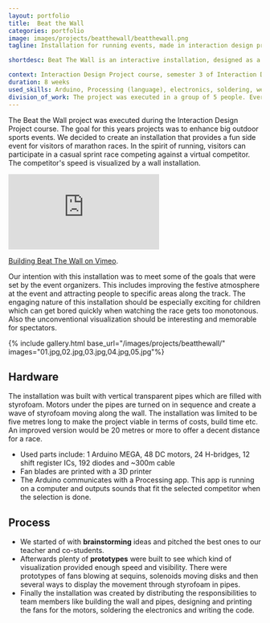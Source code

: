 ```yaml
---
layout: portfolio
title:  Beat the Wall
categories: portfolio
image: images/projects/beatthewall/beatthewall.png
tagline: Installation for running events, made in interaction design project course

shortdesc: Beat The Wall is an interactive installation, designed as a side event for running competitions. The idea is to provide the wave as a virtual opponent that can be adjusted in speed.

context: Interaction Design Project course, semester 3 of Interaction Design & Methodologies Master
duration: 8 weeks
used_skills: Arduino, Processing (language), electronics, soldering, web development (HTML/CSS, ZURB Foundation)
division_of_work: The project was executed in a group of 5 people. Everybody was involved in the design an concept phase. Later work was split into electronics/programming and building the physical prototype. I wrote a part of the Arduino code, made the Processing client, soldered one of the motor modules and was involved with the final assembly.
---
```


The Beat the Wall project was executed during the Interaction Design Project course. The goal for this years projects was to enhance big outdoor sports events. We decided to create an installation that provides a fun side event for visitors of marathon races. In the spirit of running, visitors can participate in a casual sprint race competing against a virtual competitor. The competitor's speed is visualized by a wall installation.

<iframe src="https://player.vimeo.com/video/113342246?h=d182b11bd1" class="vimeo" frameborder="0" allow="autoplay; fullscreen; picture-in-picture" allowfullscreen></iframe>
<p><a href="https://vimeo.com/113342246">Building Beat The Wall on Vimeo</a>.</p>

Our intention with this installation was to meet some of the goals that were set by the event organizers. This includes improving the festive atmosphere at the event and attracting people to specific areas along the track. The engaging nature of this installation should be especially exciting for children which can get bored quickly when watching the race gets too monotonous. Also the unconventional visualization should be interesting and memorable for spectators.


{% include gallery.html base_url="/images/projects/beatthewall/"
                        images="01.jpg,02.jpg,03.jpg,04.jpg,05.jpg"%}

## Hardware
The installation was built with vertical transparent pipes which are filled with styrofoam. Motors under the pipes are turned on in sequence and create a wave of styrofoam moving along the wall. The installation was limited to be five metres long to make the project viable in terms of costs, build time etc. An improved version would be 20 metres or more to offer a decent distance for a race.

* Used parts include: 1 Arduino MEGA, 48 DC motors,  24 H-bridges, 12 shift register ICs, 192 diodes and ~300m cable
* Fan blades are printed with a 3D printer
* The Arduino communicates with a Processing app. This app is running on a computer and outputs sounds that fit the selected competitor when the selection is done.

## Process
* We started of with __brainstorming__ ideas and pitched the best ones to our teacher and co-students.
* Afterwards plenty of __prototypes__ were built to see which kind of visualization provided enough speed and visibility. There were prototypes of fans blowing at sequins, solenoids moving disks and then several ways to display the movement through styrofoam in pipes.
* Finally the installation was created by distributing the responsibilities to team members like building the wall and pipes, designing and printing the fans for the motors, soldering the electronics and writing the code.
